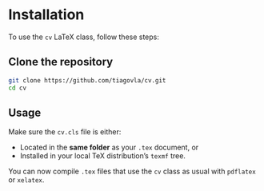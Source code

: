 # Installation

To use the `cv` LaTeX class, follow these steps:

## Clone the repository

```bash
git clone https://github.com/tiagovla/cv.git
cd cv
```

## Usage

Make sure the `cv.cls` file is either:

- Located in the **same folder** as your `.tex` document, or
- Installed in your local TeX distribution’s `texmf` tree.

You can now compile `.tex` files that use the `cv` class as usual with `pdflatex` or `xelatex`.
